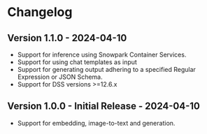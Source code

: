 # Changelog


## Version 1.1.0 - 2024-04-10
- Support for inference using Snowpark Container Services.
- Support for using chat templates as input
- Support for generating output adhering to a specified Regular Expression or JSON Schema.
- Support for DSS versions >=12.6.x

## Version 1.0.0 - Initial Release - 2024-04-10
- Support for embedding, image-to-text and generation.

